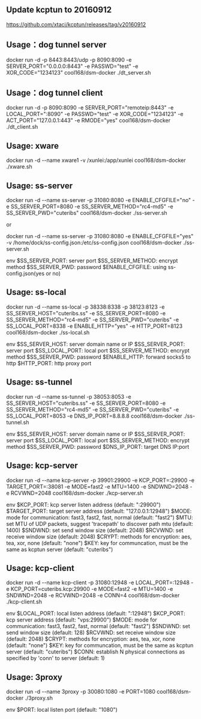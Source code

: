 ## Update kcptun to 20160912
https://github.com/xtaci/kcptun/releases/tag/v20160912
## Usage：dog tunnel server
docker run -d -p 8443:8443/udp -p 8090:8090 -e SERVER_PORT="0.0.0.0:8443" -e PASSWD="test" -e XOR_CODE="1234123" cool168/dsm-docker ./dt_server.sh

## Usage：dog tunnel client
docker run -d -p 8090:8090 -e SERVER_PORT="remoteip:8443" -e LOCAL_PORT=":8090" -e PASSWD="test" -e XOR_CODE="1234123" -e ACT_PORT="127.0.0.1:443" -e RMODE="yes" cool168/dsm-docker ./dt_client.sh

## Usage: xware
docker run -d --name xware1 -v /xunlei:/app/xunlei cool168/dsm-docker ./xware.sh


## Usage: ss-server
docker run -d --name ss-server -p 31080:8080 -e ENABLE_CFGFILE="no" -e SS_SERVER_PORT=8080 -e SS_SERVER_METHOD="rc4-md5" -e SS_SERVER_PWD="cuteribs" cool168/dsm-docker ./ss-server.sh

or

docker run -d --name ss-server -p 31080:8080 -e ENABLE_CFGFILE="yes" -v /home/dock/ss-config.json:/etc/ss-config.json cool168/dsm-docker ./ss-server.sh

env
	$SS_SERVER_PORT: server port
	$SS_SERVER_METHOD: encrypt method
	$SS_SERVER_PWD: password
	$ENABLE_CFGFILE: using ss-config.json(yes or no)

	
## Usage: ss-local
docker run -d --name ss-local -p 38338:8338 -p 38123:8123 -e SS_SERVER_HOST="cuteribs.ss" -e SS_SERVER_PORT=8080 -e SS_SERVER_METHOD="rc4-md5" -e SS_SERVER_PWD="cuteribs" -e SS_LOCAL_PORT=8338 -e ENABLE_HTTP="yes" -e HTTP_PORT=8123 cool168/dsm-docker ./ss-local.sh

env
	$SS_SERVER_HOST: server domain name or IP
	$SS_SERVER_PORT: server port
	$SS_LOCAL_PORT: local port
	$SS_SERVER_METHOD: encrypt method
	$SS_SERVER_PWD: password
	$ENABLE_HTTP: forward socks5 to http
	$HTTP_PORT: http proxy port

	
## Usage: ss-tunnel
docker run -d --name ss-tunnel -p 38053:8053 -e SS_SERVER_HOST="cuteribs.ss" -e SS_SERVER_PORT=8080 -e SS_SERVER_METHOD="rc4-md5" -e SS_SERVER_PWD="cuteribs" -e SS_LOCAL_PORT=8053 -e DNS_IP_PORT=8.8.8.8 cool168/dsm-docker ./ss-tunnel.sh

env
	$SS_SERVER_HOST: server domain name or IP
	$SS_SERVER_PORT: server port
	$SS_LOCAL_PORT: local port
	$SS_SERVER_METHOD: encrypt method
	$SS_SERVER_PWD: password
	$DNS_IP_PORT: target DNS IP:port


## Usage: kcp-server
docker run -d --name kcp-server -p 39901:29900 -e KCP_PORT=:29900 -e TARGET_PORT=:38081 -e MODE=fast2 -e MTU=1400 -e SNDWND=2048 -e RCVWND=2048 cool168/dsm-docker ./kcp-server.sh

env
	$KCP_PORT: kcp server listen address (default: ":29900")
	$TARGET_PORT: target server address (default: "127.0.0.1:12948")
	$MODE: mode for communication: fast3, fast2, fast, normal (default: "fast2")
	$MTU: set MTU of UDP packets, suggest 'tracepath' to discover path mtu (default: 1400)
	$SNDWND: set send window size (default: 2048)
	$RCVWND: set receive window size (default: 2048)
	$CRYPT: methods for encryption: aes, tea, xor, none (default: "none")
	$KEY: key for communcation, must be the same as kcptun server (default: "cuteribs")

	
## Usage: kcp-client
docker run -d --name kcp-client -p 31080:12948 -e LOCAL_PORT=:12948 -e KCP_PORT=cuteribs.kcp:29900 -e MODE=fast2 -e MTU=1400 -e SNDWND=2048 -e RCVWND=2048 -e CONN=4 cool168/dsm-docker ./kcp-client.sh

env
	$LOCAL_PORT: local listen address (default: ":12948")
	$KCP_PORT: kcp server address (default: "vps:29900")
	$MODE: mode for communication: fast3, fast2, fast, normal (default: "fast2")
	$SNDWND: set send window size (default: 128)
	$RCVWND: set receive window size (default: 2048)
	$CRYPT: methods for encryption: aes, tea, xor, none (default: "none")
	$KEY: key for communcation, must be the same as kcptun server (default: "cuteribs")
	$CONN: establish N physical connections as specified by 'conn' to server (default: 1)
	
	
## Usage: 3proxy
docker run -d --name 3proxy -p 30080:1080 -e PORT=1080 cool168/dsm-docker ./3proxy.sh

env
	$PORT: local listen port (default: "1080")

	
